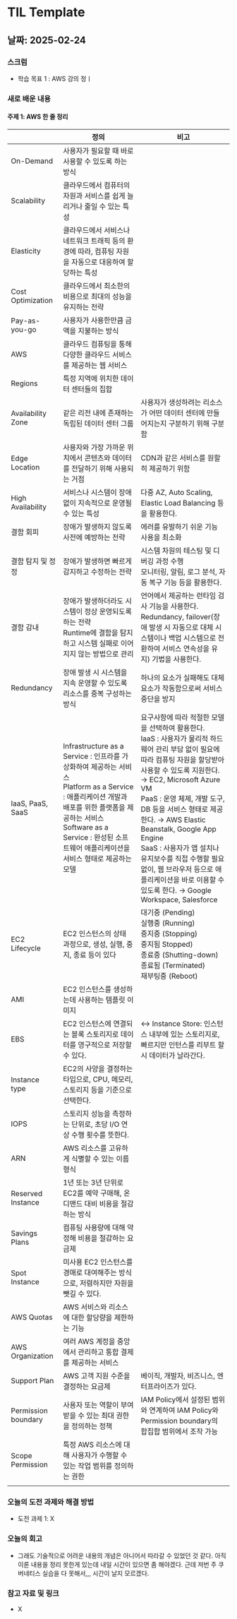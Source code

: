 # TIL Template

## 날짜: 2025-02-24

### 스크럼
- 학습 목표 1 : AWS 강의 정ㅣ

### 새로 배운 내용
#### 주제 1: AWS 한 줄 정리
|  | 정의 | 비고 |
| --- | --- | --- |
| On-Demand | 사용자가 필요할 때 바로 사용할 수 있도록 하는 방식 |  |
| Scalability | 클라우드에서 컴퓨터의 자원과 서비스를 쉽게 늘리거나 줄일 수 있는 특성 |  |
| Elasticity | 클라우드에서 서비스나 네트워크 트래픽 등의 환경에 따라, 컴퓨팅 자원을 자동으로 대응하여 할당하는 특성 |  |
| Cost Optimization | 클라우드에서 최소한의 비용으로 최대의 성능을 유지하는 전략 |  |
| Pay-as-you-go | 사용자가 사용한만큼 금액을 지불하는 방식 |  |
| AWS | 클라우드 컴퓨팅을 통해 다양한 클라우드 서비스를 제공하는 웹 서비스 |  |
| Regions | 특정 지역에 위치한 데이터 센터들의 집합 |  |
| Availability Zone | 같은 리전 내에 존재하는 독립된 데이터 센터 그룹 | 사용자가 생성하려는 리소스가 어떤 데이터 센터에 만들어지는지 구분하기 위해 구분함 |
| Edge Location | 사용자와 가장 가까운 위치에서 콘텐츠와 데이터를 전달하기 위해 사용되는 거점 | CDN과 같은 서비스를 원할히 제공하기 위함 |
| High Availability | 서비스나 시스템이 장애 없이 지속적으로 운영될 수 있는 특성 | 다중 AZ, Auto Scaling, Elastic Load Balancing 등을 활용한다. |
| 결함 회피 | 장애가 발생하지 않도록 사전에 예방하는 전략 | 에러를 유발하기 쉬운 기능 사용을 최소화 |
| 결함 탐지 및 정정 | 장애가 발생하면 빠르게 감지하고 수정하는 전략 | 시스템 차원의 테스팅 및 디버깅 과정 수행 <br> 모니터링, 알림, 로그 분석, 자동 복구 기능 등을 활용한다. |
| 결함 감내 | 장애가 발생하더라도 시스템이 정상 운영되도록 하는 전략 <br> Runtime에 결함을 탐지하고 시스템 실패로 이어지지 않는 방법으로 관리 | 언어에서 제공하는 런타임 검사 기능을 사용한다. <br> Redundancy, failover(장애 발생 시 자동으로 대체 시스템이나 백업 시스템으로 전환하여 서비스 연속성을 유지) 기법을 사용한다. |
| Redundancy | 장애 발생 시 시스템을 지속 운영할 수 있도록 리소스를 중복 구성하는 방식 | 하나의 요소가 실패해도 대체 요소가 작동함으로써 서비스 중단을 방지 |
| IaaS, PaaS, SaaS | Infrastructure as a Service : 인프라를 가상화하여 제공하는 서비스<br>Platform as a Service : 애플리케이션 개발과 배포를 위한 플랫폼을 제공하는 서비스 <br> Software as a Service : 완성된 소프트웨어 애플리케이션을 서비스 형태로 제공하는 모델 | 요구사항에 따라 적절한 모델을 선택하여 활용한다. <br> IaaS : 사용자가 물리적 하드웨어 관리 부담 없이 필요에 따라 컴퓨팅 자원을 할당받아 사용할 수 있도록 지원한다. → EC2, Microsoft Azure VM <br> PaaS : 운영 체제, 개발 도구, DB 등을 서비스 형태로 제공한다. → AWS Elastic Beanstalk, Google App Engine <br> SaaS : 사용자가 앱 설치나 유지보수를 직접 수행할 필요 없이, 웹 브라우저 등으로 애플리케이션을 바로 이용할 수 있도록 한다. → Google Workspace, Salesforce  |
| EC2 Lifecycle | EC2 인스턴스의 상태 과정으로, 생성, 실행, 중지, 종료 등이 있다 | 대기중 (Pending) <br> 실행중 (Running) <br> 중지중 (Stopping) <br> 중지됨 Stopped) <br> 종료중 (Shutting-down) <br> 종료됨 (Terminated) <br> 재부팅중 (Reboot) |
| AMI | EC2 인스턴스를 생성하는데 사용하는 템플릿 이미지 |  |
| EBS |  EC2 인스턴스에 연결되는 블록 스토리지로 데이터를 영구적으로 저장할 수 있다. | ↔ Instance Store: 인스턴스 내부에 있는 스토리지로, 빠르지만 인턴스를 리부트 할 시 데이터가 날라간다. |
| Instance type | EC2의 사양을 결정하는 타입으로, CPU, 메모리, 스토리지 등을 기준으로 선택한다. |  |
| IOPS | 스토리지 성능을 측정하는 단위로, 초당 I/O 연상 수행 횟수를 뜻한다. |  |
| ARN | AWS 리소스를 고유하게 식별할 수 있는 이름 형식 |  |
| Reserved Instance | 1년 또는 3년 단위로 EC2를 예약 구매해, 온디맨드 대비 비용을 절감하는 방식 |  |
| Savings Plans | 컴퓨팅 사용량에 대해 약정해 비용을 절감하는 요금제 |  |
| Spot Instance | 미사용 EC2 인스턴스를 경매로 대여해주는 방식으로, 저렴하지만 자원을 뺏길 수 있다. |  |
| AWS Quotas | AWS 서비스와 리소스에 대한 할당량을 제한하는 기능 |  |
| AWS Organization | 여러 AWS 계정을 중앙에서 관리하고 통합 결제를 제공하는 서비스 |  |
| Support Plan | AWS 고객 지원 수준을 결정하는 요금제 | 베이직, 개발자, 비즈니스, 엔터프라이즈가 있다. |
| Permission boundary | 사용자 또는 역할이 부여받을 수 있는 최대 권한을 정의하는 정책 | IAM Policy에서 설정된 범위와 연계하여 IAM Policy와 Permission boundary의 합집합 범위에서 조작 가능 |
| Scope Permission | 특정 AWS 리소스에 대해 사용자가 수행할 수 있는 작업 범위를 정의하는 권한 |  |
|  |  |  |

### 오늘의 도전 과제와 해결 방법
- 도전 과제 1: X

### 오늘의 회고
- 그래도 기술적으로 어려운 내용의 개념은 아니어서 따라갈 수 있었던 것 같다. 아직 이론 내용을 정리 못한게 있는데 내일 시간이 있으면 좀 해야겠다. 근데 저번 주 쿠버네티스 실습을 다 못해서,,, 시간이 날지 모르겠다.

### 참고 자료 및 링크
- X